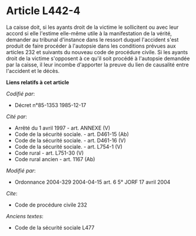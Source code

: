 # Article L442-4

La caisse doit, si les ayants droit de la victime le sollicitent ou avec leur accord si elle l'estime elle-même utile à la
manifestation de la vérité, demander au tribunal d'instance dans le ressort duquel l'accident s'est produit de faire procéder
à l'autopsie dans les conditions prévues aux articles 232 et suivants du nouveau code de procédure civile. Si les ayants
droit de la victime s'opposent à ce qu'il soit procédé à l'autopsie demandée par la caisse, il leur incombe d'apporter la
preuve du lien de causalité entre l'accident et le décès.

**Liens relatifs à cet article**

_Codifié par_:

  - Décret n°85-1353 1985-12-17

_Cité par_:

  - Arrêté du 1 avril 1997 - art. ANNEXE (V)
  - Code de la sécurité sociale. - art. D461-15 (Ab)
  - Code de la sécurité sociale. - art. D461-16 (V)
  - Code de la sécurité sociale. - art. L754-1 (V)
  - Code rural - art. L751-30 (V)
  - Code rural ancien - art. 1167 (Ab)

_Modifié par_:

  - Ordonnance 2004-329 2004-04-15 art. 6 5° JORF 17 avril 2004

_Cite_:

  - Code de procédure civile 232

_Anciens textes_:

  - Code de la sécurité sociale L477

